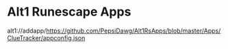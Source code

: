 # Alt1 Runescape Apps
alt1://addapp/https://github.com/PepsiDawg/Alt1RsApps/blob/master/Apps/ClueTracker/appconfig.json
